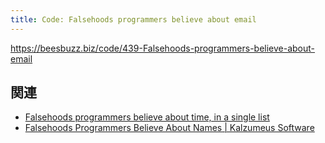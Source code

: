 ```yaml
---
title: Code: Falsehoods programmers believe about email
---
```


https://beesbuzz.biz/code/439-Falsehoods-programmers-believe-about-email



## 関連

- [Falsehoods programmers believe about time, in a single list](https://gist.github.com/timvisee/fcda9bbdff88d45cc9061606b4b923ca)
- [Falsehoods Programmers Believe About Names | Kalzumeus Software](https://www.kalzumeus.com/2010/06/17/falsehoods-programmers-believe-about-names/)

